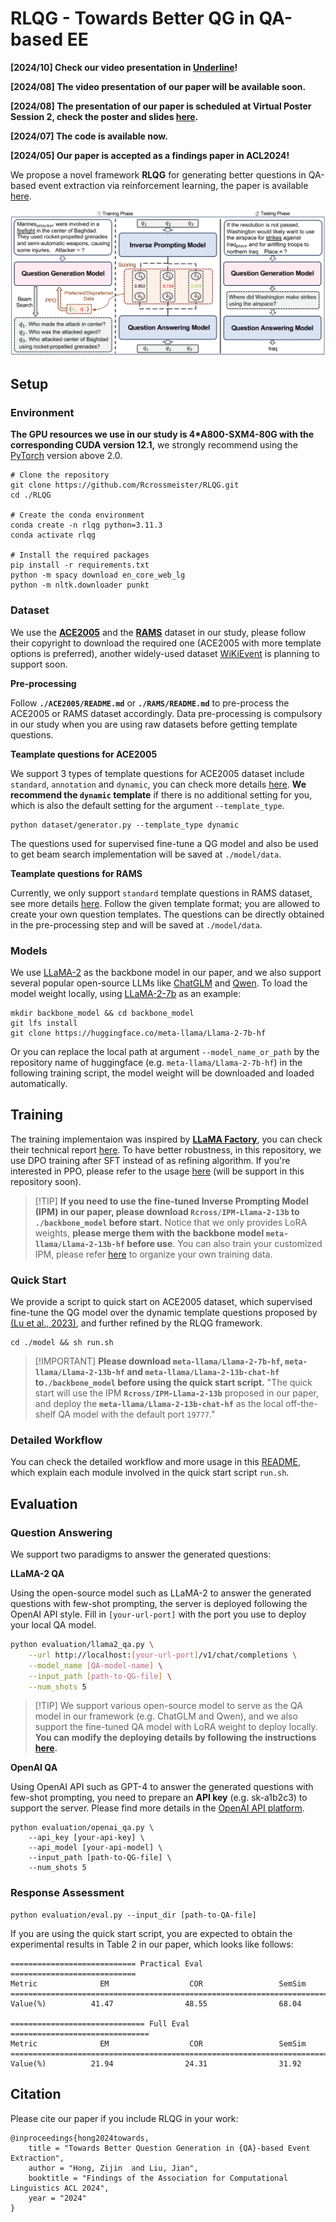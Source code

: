 # RLQG - Towards Better QG in QA-based EE

**[2024/10] Check our video presentation in [Underline](https://underline.io/events/466/posters/18354/poster/103553-towards-better-question-generation-in-qa-based-event-extraction)!**

**[2024/08] The video presentation of our paper will be available soon.**

**[2024/08] The presentation of our paper is scheduled at Virtual Poster Session 2, check the poster and slides [here](./slides).**

**[2024/07] The code is available now.**

**[2024/05] Our paper is accepted as a findings paper in ACL2024!**

We propose a novel framework **RLQG** for generating better questions in QA-based event extraction via reinforcement learning, the paper is available [here](https://aclanthology.org/2024.findings-acl.535.pdf).

<img src="./slides/Framework.png" alt="Framework" style="zoom:150%;" />

## Setup

### Environment

**The GPU resources we use in our study is 4*A800-SXM4-80G with the corresponding CUDA version 12.1,** we strongly recommend using the [PyTorch](https://pytorch.org/) version above 2.0.

```shell
# Clone the repository
git clone https://github.com/Rcrossmeister/RLQG.git
cd ./RLQG

# Create the conda environment
conda create -n rlqg python=3.11.3
conda activate rlqg

# Install the required packages
pip install -r requirements.txt
python -m spacy download en_core_web_lg
python -m nltk.downloader punkt
```

### Dataset

We use the **[ACE2005](https://catalog.ldc.upenn.edu/LDC2006T06)** and the **[RAMS](https://nlp.jhu.edu/rams/)** dataset in our study, please follow their copyright to download the required one (ACE2005 with more template options is preferred), another widely-used dataset [WiKiEvent](https://github.com/raspberryice/gen-arg) is planning to support soon. 

**Pre-processing**

Follow **`./ACE2005/README.md`** or **`./RAMS/README.md`** to pre-process the ACE2005 or RAMS dataset accordingly. Data pre-processing is compulsory in our study when you are using raw datasets before getting template questions.

**Teamplate questions for ACE2005**

We support 3 types of template questions for ACE2005 dataset include `standard`, `annotation` and `dynamic`, you can check more details [here](./dataset/ACE2005/ace_templates). **We recommend the `dynamic` template** if there is no additional setting for you, which is also the default setting for the argument `--template_type`.

```shell
python dataset/generator.py --template_type dynamic
```

The questions used for supervised fine-tune a QG model and also be used to get beam search implementation will be saved at `./model/data`.

**Teamplate questions for RAMS**

Currently, we only support `standard` template questions in RAMS dataset, see more details [here](./dataset/RAMS/rams_templates). Follow the given template format; you are allowed to create your own question templates. The questions can be directly obtained in the pre-processing step and will be saved at `./model/data`.

### Models

We use [LLaMA-2](https://github.com/meta-llama/llama) as the backbone model in our paper, and we also support several popular open-source LLMs like [ChatGLM](https://github.com/THUDM/ChatGLM-6B) and [Qwen](https://github.com/QwenLM/Qwen). To load the model weight locally, using [LLaMA-2-7b](https://huggingface.co/meta-llama/Llama-2-7b-hf) as an example:

```shell
mkdir backbone_model && cd backbone_model
git lfs install
git clone https://huggingface.co/meta-llama/Llama-2-7b-hf
```

Or you can replace the local path at argument `--model_name_or_path` by the repository name of huggingface (e.g. `meta-llama/Llama-2-7b-hf`) in the following training script, the model weight will be downloaded and loaded automatically.  

## Training

The training implementaion was inspired by **[LLaMA Factory](https://github.com/hiyouga/LLaMA-Factory)**, you can check their technical report [here](https://arxiv.org/abs/2403.13372). To have better robustness, in this repository, we use DPO training after SFT instead of as refining algorithm. If you're interested in PPO, please refer to the usage [here]() (will be support in this repository soon). 

> \[!TIP\]
> **If you need to use the fine-tuned Inverse Prompting Model (IPM) in our paper, please download `Rcross/IPM-Llama-2-13b` to `./backbone_model` before start.** Notice that we only provides LoRA weights, **please merge them with the backbone model `meta-llama/Llama-2-13b-hf`  before use**. You can also train your customized IPM, please refer [here]() to organize your own training data.

### Quick Start

We provide a script to quick start on ACE2005 dataset, which supervised fine-tune the QG model over the dynamic template questions proposed by [(Lu et al., 2023)](https://arxiv.org/abs/2307.05567), and further refined by the RLQG framework. 

```shell
cd ./model && sh run.sh 
```

> \[!IMPORTANT\]
> **Please download `meta-llama/Llama-2-7b-hf`, `meta-llama/Llama-2-13b-hf` and `meta-llama/Llama-2-13b-chat-hf` to`./backbone_model` before using the quick start script.** "The quick start will use the IPM **`Rcross/IPM-Llama-2-13b`** proposed in our paper, and deploy the **`meta-llama/Llama-2-13b-chat-hf`** as the local off-the-shelf QA model with the default port `19777`."

### Detailed Workflow

You can check the detailed workflow and more usage in this [README](), which explain each module involved in the quick start script `run.sh`.

## Evaluation

### Question Answering

We support two paradigms to answer the generated questions:

**LLaMA-2 QA**

Using the open-source model such as LLaMA-2 to answer the generated questions with few-shot prompting, the server is deployed following the OpenAI API style. Fill in `[your-url-port]` with the port you use to deploy your local QA model.

```bash
python evaluation/llama2_qa.py \
    --url http://localhost:[your-url-port]/v1/chat/completions \
    --model_name [QA-model-name] \
    --input_path [path-to-QG-file] \
    --num_shots 5
```

>\[!TIP\]
>We support various open-source model to serve as the QA model in our framework (e.g. ChatGLM and Qwen), and we also support the fine-tuned QA model with LoRA weight to deploy locally. **You can modify the deploying details by following the instructions [here]().**

**OpenAI QA**

Using OpenAI API such as GPT-4 to answer the generated questions with few-shot prompting, you need to prepare an **API key** (e.g. sk-a1b2c3) to support the server. Please find more details in the [OpenAI API platform](https://platform.openai.com/).

```shell
python evaluation/openai_qa.py \
    --api_key [your-api-key] \
    --api_model [your-api-model] \
    --input_path [path-to-QG-file] \
    --num_shots 5 
```

### Response Assessment

```shell
python evaluation/eval.py --input_dir [path-to-QA-file]
```

If you are using the quick start script, you are expected to obtain the experimental results in Table 2 in our paper, which looks like follows:

```
============================ Practical Eval ============================
Metric              EM                  COR                 SemSim       
========================================================================
Value(%)          41.47                48.55                68.04        

============================== Full Eval ===============================
Metric              EM                  COR                 SemSim       
========================================================================
Value(%)          21.94                24.31                31.92  
```

## Citation

Please cite our paper if you include RLQG in your work:

```
@inproceedings{hong2024towards,
    title = "Towards Better Question Generation in {QA}-based Event Extraction",
    author = "Hong, Zijin  and Liu, Jian",
    booktitle = "Findings of the Association for Computational Linguistics ACL 2024",
    year = "2024"
}
```
